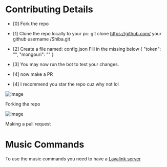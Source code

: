 # Contributing Details

- [0] Fork the repo

- [1] Clone the repo locally to your pc: git clone https://github.com/ your github username /Shiba.git

- [2] Create a file named: config.json
  Fill in the missing below
  {
  "token": "",
  "mongouri": ""
  }

- [3] You may now run the bot to test your changes.

- [4] now make a PR

- [4] I recommend you star the repo cuz why not lol

![image](https://user-images.githubusercontent.com/72932485/122133999-659ddb80-ce03-11eb-916e-2f083428fd82.png)

Forking the repo

![image](https://user-images.githubusercontent.com/72932485/122134132-a0077880-ce03-11eb-956b-caf581cfec0e.png)

Making a pull request

# Music Commands

To use the music commands you need to have a [Lavalink server](https://github.com/freyacodes/lavalink)

